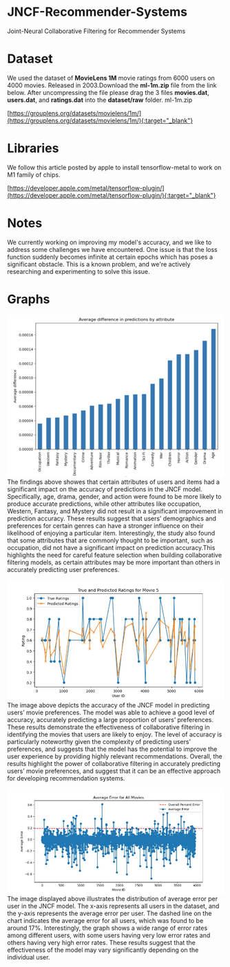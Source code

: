 # JNCF-Recommender-Systems

Joint-Neural Collaborative Filtering for Recommender Systems

# Dataset

We used the dataset of **MovieLens 1M** movie ratings from 6000 users on 4000 movies. Released in 2003.Download the **ml-1m.zip** file from the link below. After uncompressing the file please drag the 3 files **movies.dat**, **users.dat**, and **ratings.dat** into the **dataset/raw** folder.
ml-1m.zip

[https://grouplens.org/datasets/movielens/1m/](https://grouplens.org/datasets/movielens/1m/){:target="_blank"}

# Libraries
We follow this article posted by apple to install tensorflow-metal to work on M1 family of chips.

[https://developer.apple.com/metal/tensorflow-plugin/](https://developer.apple.com/metal/tensorflow-plugin/){:target="_blank"}

# Notes

We currently working on improving my model's accuracy, and we like to address some challenges we have encountered. One issue is that the loss function suddenly becomes infinite at certain epochs which has poses a significant obstacle. This is a known problem, and we're actively researching and experimenting to solve this issue.

# Graphs

![Attributes Contributing to High Predictions in the JNCF Model](Figure_1.jpeg)
The findings above showes that certain attributes of users and items had a significant impact on the accuracy of predictions in the JNCF model. Specifically, age, drama, gender, and action were found to be more likely to produce accurate predictions, while other attributes like occupation, Western, Fantasy, and Mystery did not result in a significant improvement in prediction accuracy. These results suggest that users’ demographics and preferences for certain genres can have a stronger influence on their likelihood of enjoying a particular item. Interestingly, the study also found that some attributes that are commonly thought to be important, such as occupation, did not have a significant impact on prediction accuracy.This highlights the need for careful feature selection when building collaborative filtering models, as certain attributes may be more important than others in accurately predicting user preferences.


![Model prediction vs true value for a particular MovieID](Figure_2.jpeg)
The image above depicts the accuracy of the JNCF model in predicting users’ movie preferences. The model was able to achieve a good level of accuracy, accurately predicting a large proportion of users’ preferences. These results demonstrate the effectiveness of collaborative filtering in identifying the movies that users are likely to enjoy. The level of accuracy is particularly noteworthy given the complexity of predicting users’ preferences, and suggests that the model has the potential to improve the user experience by providing highly relevant recommendations. Overall, the results highlight the power of collaborative filtering in accurately predicting users’ movie preferences, and suggest that it can be an effective approach for developing recommendation systems.

![Model’s average error across all UserIDs and MovieIDs](Figure_3.jpeg)
The image displayed above illustrates the distribution of average error per user in the JNCF model. The x-axis represents all users in the dataset, and the y-axis represents the average error per user. The dashed line on the chart indicates the average error for all users, which was found to be around 17%. Interestingly, the graph shows a wide range of error rates among different users, with some users having very low error rates and others having very high error rates. These results suggest that the effectiveness of the model may vary significantly depending on the individual user.